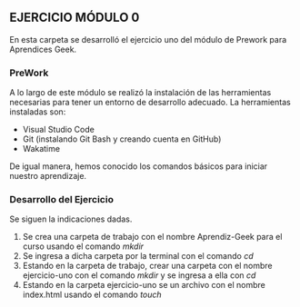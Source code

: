## EJERCICIO MÓDULO 0 

En esta carpeta se desarrolló el ejercicio uno del módulo de Prework para Aprendices Geek. 

### PreWork

A lo largo de este módulo se realizó la instalación de las herramientas necesarias para tener un entorno de desarrollo adecuado. La herramientas instaladas son: 
- Visual Studio Code
- Git (instalando Git Bash y creando cuenta en GitHub)
- Wakatime

De igual manera, hemos conocido los comandos básicos para iniciar nuestro aprendizaje. 

### Desarrollo del Ejercicio

Se siguen la indicaciones dadas. 

1. Se crea una carpeta de trabajo con el nombre Aprendiz-Geek para el curso usando el comando _mkdir_
2. Se ingresa a dicha carpeta por la terminal con el comando _cd_
3. Estando en la carpeta de trabajo, crear una carpeta con el nombre ejercicio-uno con el comando _mkdir_ y se ingresa a ella con _cd_
4. Estando en la carpeta ejercicio-uno se  un archivo con el nombre index.html usando el comando _touch_
